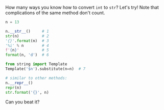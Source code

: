How many ways you know how to convert `int` to `str`? Let's try! Note that complications of the same method don't count.

```python
n = 13

n.__str__()     # 1
str(n)          # 2
'{}'.format(n)  # 3
'%i' % n        # 4
f'{n}'          # 5
format(n, 'd')  # 6

from string import Template
Template('$n').substitute(n=n)  # 7

# similar to other methods:
n.__repr__()
repr(n)
str.format('{}', n)
```

Can you beat it?
